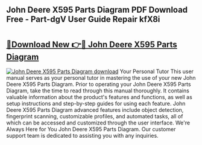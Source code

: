 ## John Deere X595 Parts Diagram PDF Download Free - Part-dgV User Guide Repair kfX8i

# <h2><a href="http://dfpg32.blite.top/?on=John+Deere+X595+Parts+Diagram">🔗Download New 👉🔴 John Deere X595 Parts Diagram</a></h2>

[![John Deere X595 Parts Diagram download](https://i.imgur.com/lujVjoI.png)](http://dfpg32.blite.top/?on=John+Deere+X595+Parts+Diagram)
Your Personal Tutor This user manual serves as your personal tutor in mastering the use of your new John Deere X595 Parts Diagram. Prior to operating your John Deere X595 Parts Diagram, take the time to read through this manual thoroughly. It contains valuable information about the product's features and functions, as well as setup instructions and step-by-step guides for using each feature. John Deere X595 Parts Diagram advanced features include object detection, fingerprint scanning, customizable profiles, and automated tasks, all of which can be accessed and customized through the user interface. We're Always Here for You John Deere X595 Parts Diagram. Our customer support team is dedicated to assisting you with any inquiries.
